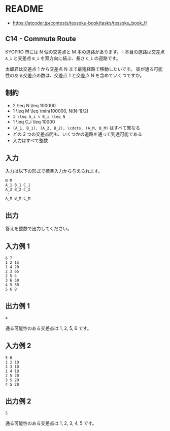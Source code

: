 # README
- <https://atcoder.jp/contests/tessoku-book/tasks/tessoku_book_fl>
## C14 - Commute Route 
KYOPRO 市には N 個の交差点と M 本の道路があります。
i 本目の道路は交差点 `A_i` と交差点 `B_i` を双方向に結ぶ、長さ `C_i` の道路です。

太郎君は交差点 1 から交差点 N まで最短経路で移動したいです。
彼が通る可能性のある交差点の数は、交差点 1 と交差点 N を含めていくつですか。
## 制約
* 2 \leq N \leq 100000
* 1 \leq M \leq \min(100000, N(N-1)/2)
* `1 \leq A_i < B_i \leq N`
* 1 \leq C_i \leq 10000
* `(A_1, B_1), (A_2, B_2), \cdots, (A_M, B_M)` はすべて異なる
* どの 2 つの交差点間も、いくつかの道路を通って到達可能である
* 入力はすべて整数
## 入力
入力は以下の形式で標準入力から与えられます。

```
N M
A_1 B_1 C_1
A_2 B_2 C_2
 :
A_M B_M C_M
```
## 出力
答えを整数で出力してください。
## 入力例 1
```
6 7
1 2 15
1 4 20
2 3 65
2 5 4
3 6 50
4 5 30
5 6 8
```
## 出力例 1
```
4
```

通る可能性のある交差点は 1, 2, 5, 6 です。
## 入力例 2
```
5 6
1 2 10
1 3 10
1 4 10
2 5 20
3 5 20
4 5 20
```
## 出力例 2
```
5
```

通る可能性のある交差点は 1, 2, 3, 4, 5 です。
